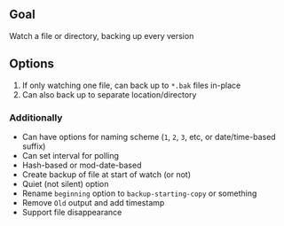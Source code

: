## Goal
Watch a file or directory, backing up every version

## Options
1. If only watching one file, can back up to `*.bak` files in-place
2. Can also back up to separate location/directory

### Additionally
- Can have options for naming scheme (`1`, `2`, `3`, etc, or date/time-based suffix)
- Can set interval for polling
- Hash-based or mod-date-based
- Create backup of file at start of watch (or not)
- Quiet (not silent) option
- Rename `beginning` option to `backup-starting-copy` or something
- Remove `Old` output and add timestamp
- Support file disappearance
